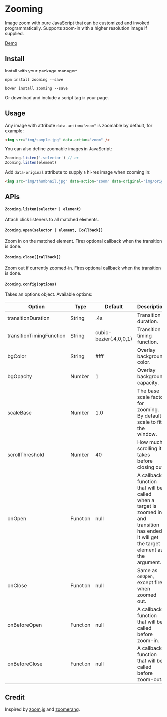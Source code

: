 # Zooming

Image zoom with pure JavaScript that can be customized and invoked programmatically. Supports zoom-in with a higher resolution image if supplied.

[Demo](http://desmonding.me/zooming/)

## Install

Install with your package manager:

`npm install zooming --save`

`bower install zooming --save`

Or download and include a script tag in your page.

## Usage

Any image with attribute `data-action="zoom"` is zoomable by default, for example:

```html
<img src="img/sample.jpg" data-action="zoom" />
```

You can also define zoomable images in JavaScript:

```javascript
Zooming.listen('.selector') // or
Zooming.listen(element)
```

Add `data-original` attribute to supply a hi-res image when zooming in:

```html
<img src="img/thumbnail.jpg" data-action="zoom" data-original="img/original.jpg" />
```

## APIs

#### `Zooming.listen(selector | element)`

Attach click listeners to all matched elements.

#### `Zooming.open(selector | element, [callback])`

Zoom in on the matched element. Fires optional callback when the transition is done.

#### `Zooming.close([callback])`

Zoom out if currently zoomed-in. Fires optional callback when the transition is done.

#### `Zooming.config(options)`

Takes an options object. Available options:

| Option                   | Type     | Default                 | Description |
| ---                      | ---      | ----                    | ---         |
| transitionDuration       | String   | .4s                     | Transition duration. |
| transitionTimingFunction | String   | cubic-bezier(.4,0,0,1)  | Transition timing function. |
| bgColor                  | String   | #fff                    | Overlay background color. |
| bgOpacity                | Number   | 1                       | Overlay background capacity. |
| scaleBase                | Number   | 1.0                     | The base scale factor for zooming. By default scale to fit the window. |
| scrollThreshold          | Number   | 40                      | How much scrolling it takes before closing out. |
| onOpen                   | Function | null                    | A callback function that will be called when a target is zoomed in and transition has ended. It will get the target element as the argument. |
| onClose                  | Function | null                    | Same as `onOpen`, except fired when zoomed out. |
| onBeforeOpen             | Function | null                    | A callback function that will be called before zoom-in. |
| onBeforeClose            | Function | null                    | A callback function that will be called before zoom-out. |

## Credit

Inspired by [zoom.js](https://github.com/fat/zoom.js) and [zoomerang](https://github.com/yyx990803/zoomerang).
